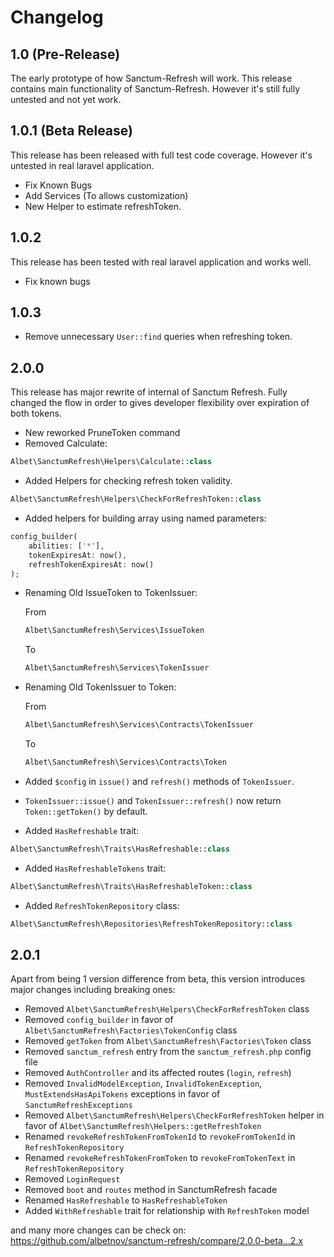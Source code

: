 # Changelog

## 1.0 (Pre-Release)
The early prototype of how Sanctum-Refresh will work. This release contains main functionality of 
Sanctum-Refresh. However it's still fully untested and not yet work.

## 1.0.1 (Beta Release)
This release has been released with full test code coverage. However it's untested in real laravel
application.

- Fix Known Bugs
- Add Services (To allows customization)
- New Helper to estimate refreshToken.

## 1.0.2
This release has been tested with real laravel application and works well.

- Fix known bugs

## 1.0.3

- Remove unnecessary `User::find` queries when refreshing token.

## 2.0.0
This release has major rewrite of internal of Sanctum Refresh. Fully changed the flow in order to gives
developer flexibility over expiration of both tokens.

- New reworked PruneToken command
- Removed Calculate:
```php
Albet\SanctumRefresh\Helpers\Calculate::class
```

- Added Helpers for checking refresh token validity.
```php
Albet\SanctumRefresh\Helpers\CheckForRefreshToken::class
```

- Added helpers for building array using named parameters:
```php
config_builder(
    abilities: ['*'],
    tokenExpiresAt: now(),
    refreshTokenExpiresAt: now()
);
```

- Renaming Old IssueToken to TokenIssuer:

    From
    ```php
    Albet\SanctumRefresh\Services\IssueToken
    ```
    
    To
    ```php
    Albet\SanctumRefresh\Services\TokenIssuer
    ```

- Renaming Old TokenIssuer to Token:

    From
    ```php
    Albet\SanctumRefresh\Services\Contracts\TokenIssuer
    ```
    
    To
    ```php
    Albet\SanctumRefresh\Services\Contracts\Token
    ```

- Added `$config` in `issue()` and `refresh()` methods of `TokenIssuer`.
- `TokenIssuer::issue()` and `TokenIssuer::refresh()` now return `Token::getToken()` by default.
- Added `HasRefreshable` trait:

```php
Albet\SanctumRefresh\Traits\HasRefreshable::class
```

- Added `HasRefreshableTokens` trait:

```php
Albet\SanctumRefresh\Traits\HasRefreshableToken::class
```

- Added `RefreshTokenRepository` class:

```php
Albet\SanctumRefresh\Repositories\RefreshTokenRepository::class
```

## 2.0.1

Apart from being 1 version difference from beta, this version introduces major changes including breaking ones:

- Removed `Albet\SanctumRefresh\Helpers\CheckForRefreshToken` class
- Removed `config_builder` in favor of `Albet\SanctumRefresh\Factories\TokenConfig` class
- Removed `getToken` from `Albet\SanctumRefresh\Factories\Token` class
- Removed `sanctum_refresh` entry from the `sanctum_refresh.php` config file
- Removed `AuthController` and its affected routes (`login`, `refresh`)
- Removed `InvalidModelException`, `InvalidTokenException`, `MustExtendsHasApiTokens` exceptions in favor of `SanctumRefreshExceptions`
- Removed `Albet\SanctumRefresh\Helpers\CheckForRefreshToken` helper in favor of `Albet\SanctumRefresh\Helpers::getRefreshToken`
- Renamed `revokeRefreshTokenFromTokenId` to `revokeFromTokenId` in `RefreshTokenRepository`
- Renamed `revokeRefreshTokenFromToken` to `revokeFromTokenText` in `RefreshTokenRepository`
- Removed `LoginRequest`
- Removed `boot` and `routes` method in SanctumRefresh facade
- Renamed `HasRefreshable` to `HasRefreshableToken`
- Added `WithRefreshable` trait for relationship with `RefreshToken` model

and many more changes can be check on: https://github.com/albetnov/sanctum-refresh/compare/2.0.0-beta...2.x

